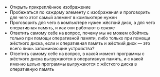 - Открыть прикреплённое изображение
- Пробежаться по каждому элементу с изображения и проговорить для чего этот самый элемент в компьютере нужен
- Проговорить для чего в компьютере нужен жёсткий диск, а для чего оперативная память, и как они работают в связке
- Ответить самому себе на вопрос, почему мы не можем обойтись только при помощи оперативной памяти, либо только при помощи жёсткого диска, если и оперативная память и жёсткий диск — это всего лишь запоминающие устройства?
- Ответить самому себе на вопрос, в какой момент программы с жёсткого диска выгружаются в оперативную память, и с какой именно целью программы выгружаются с жёсткого диска в оперативную память

